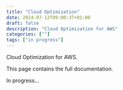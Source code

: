 ```yaml
---
title: "Cloud Optimization"
date: 2024-07-12T09:00:37+01:00
draft: false
description: "Cloud Optimization for AWS"
categories: [""]
tags: ["in progress"]
---
```


Cloud Optimization for AWS.

This page contains the full documentation.

In progress...

